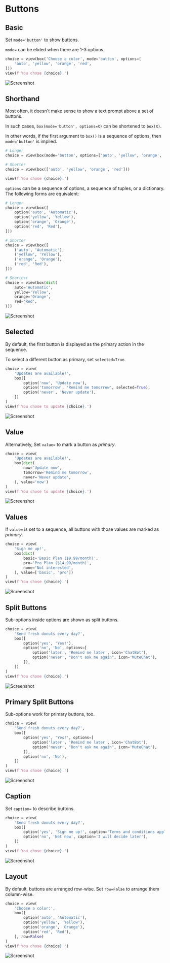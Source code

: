 # Buttons



## Basic

Set `mode='button'` to show buttons.

`mode=` can be elided when there are 1-3 options.


```py
choice = view(box('Choose a color', mode='button', options=[
    'auto', 'yellow', 'orange', 'red',
]))
view(f'You chose {choice}.')
```


![Screenshot](assets/screenshots/buttons_basic.png)


## Shorthand

Most often, it doesn't make sense to show a text prompt above a set of buttons.

In such cases, `box(mode='button', options=X)` can be shortened to `box(X)`.

In other words, if the first argument to `box()` is a sequence of options, then `mode='button'` is implied.


```py
# Longer
choice = view(box(mode='button', options=['auto', 'yellow', 'orange', 'red']))

# Shorter
choice = view(box(['auto', 'yellow', 'orange', 'red']))

view(f'You chose {choice}.')
```


`options` can be a sequence of options, a sequence of tuples, or a dictionary. The following forms are equivalent:


```py
# Longer
choice = view(box([
    option('auto', 'Automatic'),
    option('yellow', 'Yellow'),
    option('orange', 'Orange'),
    option('red', 'Red'),
]))

# Shorter
choice = view(box([
    ('auto', 'Automatic'),
    ('yellow', 'Yellow'),
    ('orange', 'Orange'),
    ('red', 'Red'),
]))

# Shortest
choice = view(box(dict(
    auto='Automatic',
    yellow='Yellow',
    orange='Orange',
    red='Red',
)))
```


![Screenshot](assets/screenshots/buttons_shorthand.png)


## Selected

By default, the first button is displayed as the primary action in the sequence.

To select a different button as primary, set `selected=True`.


```py
choice = view(
    'Updates are available!',
    box([
        option('now', 'Update now'),
        option('tomorrow', 'Remind me tomorrow', selected=True),
        option('never', 'Never update'),
    ])
)
view(f'You chose to update {choice}.')
```


![Screenshot](assets/screenshots/buttons_selected.png)


## Value

Alternatively, Set `value=` to mark a button as *primary*.


```py
choice = view(
    'Updates are available!',
    box(dict(
        now='Update now',
        tomorrow='Remind me tomorrow',
        never='Never update',
    ), value='now')
)
view(f'You chose to update {choice}.')
```


![Screenshot](assets/screenshots/buttons_value.png)


## Values

If `value=` is set to a sequence, all buttons with those values are marked as *primary*.


```py
choice = view(
    'Sign me up!',
    box(dict(
        basic='Basic Plan ($9.99/month)',
        pro='Pro Plan ($14.99/month)',
        none='Not interested',
    ), value=['basic', 'pro'])
)
view(f'You chose {choice}.')
```


![Screenshot](assets/screenshots/buttons_values.png)


## Split Buttons

Sub-options inside options are shown as split buttons.


```py
choice = view(
    'Send fresh donuts every day?',
    box([
        option('yes', 'Yes!'),
        option('no', 'No', options=[
            option('later', 'Remind me later', icon='ChatBot'),
            option('never', "Don't ask me again", icon='MuteChat'),
        ]),
    ])
)
view(f'You chose {choice}.')
```


![Screenshot](assets/screenshots/buttons_split.png)


## Primary Split Buttons

Sub-options work for primary buttons, too.


```py
choice = view(
    'Send fresh donuts every day?',
    box([
        option('yes', 'Yes!', options=[
            option('later', 'Remind me later', icon='ChatBot'),
            option('never', "Don't ask me again", icon='MuteChat'),
        ]),
        option('no', 'No'),
    ])
)
view(f'You chose {choice}.')
```


![Screenshot](assets/screenshots/buttons_selected_split.png)


## Caption

Set `caption=` to describe buttons.


```py
choice = view(
    'Send fresh donuts every day?',
    box([
        option('yes', 'Sign me up!', caption='Terms and conditions apply'),
        option('no', 'Not now', caption='I will decide later'),
    ])
)
view(f'You chose {choice}.')
```


![Screenshot](assets/screenshots/buttons_caption.png)


## Layout

By default, buttons are arranged row-wise. Set `row=False` to arrange them column-wise.


```py
choice = view(
    'Choose a color:',
    box([
        option('auto', 'Automatic'),
        option('yellow', 'Yellow'),
        option('orange', 'Orange'),
        option('red', 'Red'),
    ], row=False)
)
view(f'You chose {choice}.')
```


![Screenshot](assets/screenshots/buttons_layout.png)
